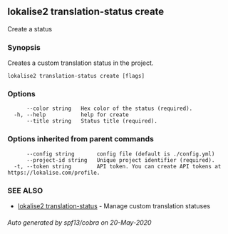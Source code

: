 ## lokalise2 translation-status create

Create a status

### Synopsis

Creates a custom translation status in the project.

```
lokalise2 translation-status create [flags]
```

### Options

```
      --color string   Hex color of the status (required).
  -h, --help           help for create
      --title string   Status title (required).
```

### Options inherited from parent commands

```
      --config string       config file (default is ./config.yml)
      --project-id string   Unique project identifier (required).
  -t, --token string        API token. You can create API tokens at https://lokalise.com/profile.
```

### SEE ALSO

* [lokalise2 translation-status](lokalise2_translation-status.md)	 - Manage custom translation statuses

###### Auto generated by spf13/cobra on 20-May-2020

